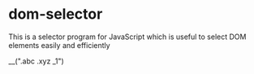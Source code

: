 # dom-selector
This is a selector program for JavaScript which is useful to select DOM elements easily and efficiently

__(".abc .xyz _1")
